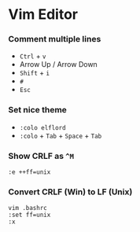# Vim Editor

### Comment multiple lines

- `Ctrl` + `v`
- Arrow Up / Arrow Down
- `Shift` + `i`
- `#`
- `Esc`

### Set nice theme

- `:colo elflord`
- `:colo` + `Tab` + `Space` + `Tab`

### Show CRLF as `^M`

```
:e ++ff=unix
```

### Convert CRLF (Win) to LF (Unix)

```
vim .bashrc
:set ff=unix
:x
```
